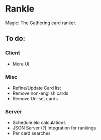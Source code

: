 # Rankle
Magic: The Gathering card ranker.

## To do:

### Client
- More UI

### Misc
- Refine/Update Card list
- Remove non-english cards
- Remove Un-set cards

### Server
- Schedule elo calculations
- JSON Server (?) integration for rankings
- Per card searches
